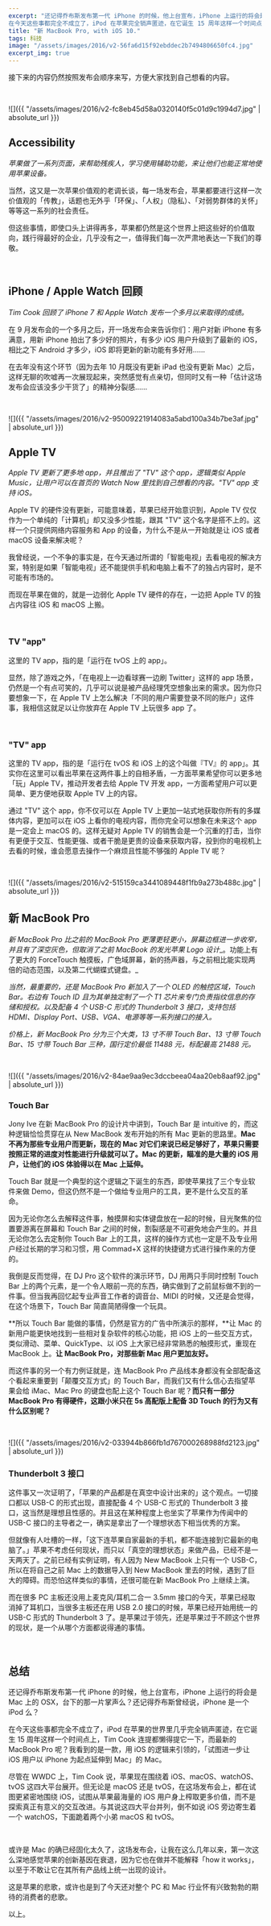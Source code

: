 ```yaml
---
excerpt: "还记得乔布斯发布第一代 iPhone 的时候，他上台宣布，iPhone 上运行的将会是 Mac 上的 OSX，台下的那一片掌声么？还记得乔布斯曾经说，iPhone 是一个全新的 iPod 么？<br>
在今天这些事都完全不成立了，iPod 在苹果完全销声匿迹，在它诞生 15 周年这样一个时间点上，Tim Cook 连提都懒得提它一下，而最新的 MacBook Pro 呢？我看到的是一款，用 iOS 的逻辑来引领的，「试图进一步让 Mac 作为 iOS 用户以 iPhone 为起点进行延伸」的 Mac。"
title: "新 MacBook Pro, with iOS 10."
tags: 科技
image: "/assets/images/2016/v2-56fa6d15f92ebddec2b7494806650fc4.jpg"
excerpt_img: true
---
```


接下来的内容仍然按照发布会顺序来写，方便大家找到自己想看的内容。

<br>

![]({{ "/assets/images/2016/v2-fc8eb45d58a0320140f5c01d9c1994d7.jpg" | absolute_url }})

## Accessibility

_苹果做了一系列页面，来帮助残疾人，学习使用辅助功能，来让他们也能正常地使用苹果设备。_

当然，这又是一次苹果价值观的老调长谈，每一场发布会，苹果都要进行这样一次价值观的「传教」，话题也无外乎「环保」、「人权」（隐私）、「对弱势群体的关怀」等等这一系列的社会责任。

但这些事情，即使口头上讲得再多，苹果都仍然是这个世界上把这些好的价值取向，践行得最好的企业，几乎没有之一，值得我们每一次严肃地表达一下我们的尊敬。

<br>

## iPhone / Apple Watch 回顾

_Tim Cook 回顾了 iPhone 7 和 Apple Watch 发布一个多月以来取得的成绩。_

在 9 月发布会的一个多月之后，开一场发布会来告诉你们：用户对新 iPhone 有多满意，用新 iPhone 拍出了多少好的照片，有多少 iOS 用户升级到了最新的 iOS，相比之下 Android 才多少，iOS 即将更新的新功能有多好用……

在去年没有这个环节（因为去年 10 月既没有更新 iPad 也没有更新 Mac）之后，这样无聊的吹嘘再一次展现起来，突然感觉有点亲切，但同时又有一种「估计这场发布会应该没多少干货了」的精神分裂感……

<br>

![]({{ "/assets/images/2016/v2-95009221914083a5abd100a34b7be3af.jpg" | absolute_url }})

## Apple TV

_Apple TV 更新了更多地 app，并且推出了 "TV" 这个 app，逻辑类似 Apple Music，让用户可以在首页的 Watch Now 里找到自己想看的内容。"TV" app 支持 iOS。_

Apple TV 的硬件没有更新，可能意味着，苹果已经开始意识到，Apple TV 仅仅作为一个单纯的「计算机」却又没多少性能，跟其 "TV" 这个名字是搭不上的。这样一个只提供网络内容服务和 App 的设备，为什么不是从一开始就是让 iOS 或者 macOS 设备来解决呢？

我曾经说，一个不争的事实是，在今天通过所谓的「智能电视」去看电视的解决方案，特别是如果「智能电视」还不能提供手机和电脑上看不了的独占内容时，是不可能有市场的。

而现在苹果在做的，就是一边弱化 Apple TV 硬件的存在，一边把 Apple TV 的独占内容往 iOS 和 macOS 上搬。

<br>

### TV "app"

这里的 TV app，指的是「运行在 tvOS 上的 app」。

显然，除了游戏之外，「在电视上一边看球赛一边刷 Twitter」这样的 app 场景，仍然是一个有点可笑的，几乎可以说是被产品经理凭空想象出来的需求。因为你只要想象一下，在 Apple TV 上怎么解决「不同的用户需要登录不同的账户」这件事，我相信这就足以让你放弃在 Apple TV 上玩很多 app 了。

<br>

### "TV" app

这里的 TV app，指的是「运行在 tvOS 和 iOS 上的这个叫做『TV』的 app」。其实你在这里可以看出苹果在这两件事上的自相矛盾，一方面苹果希望你可以更多地「玩」Apple TV，推动开发者去给 Apple TV 开发 app，一方面希望用户可以更简单、更方便地获取 Apple TV 上的内容。

通过 "TV" 这个 app，你不仅可以在 Apple TV 上更加一站式地获取你所有的多媒体内容，更加可以在 iOS 上看你的电视内容，而你完全可以想象在未来这个 app 是一定会上 macOS 的。这样无疑对 Apple TV 的销售会是一个沉重的打击，当你有更便于交互、性能更强、或者干脆是更贵的设备来获取内容，投到你的电视机上去看的时候，谁会愿意去操作一个麻烦且性能不够强的 Apple TV 呢？

<br>

![]({{ "/assets/images/2016/v2-515159ca3441089448f1fb9a273b488c.jpg" | absolute_url }})

## 新 MacBook Pro

_新 MacBook Pro 比之前的 MacBook Pro 更薄更轻更小，屏幕边框进一步收窄，并且有了深空灰色，但取消了之前 MacBook 的发光苹果 Logo 设计__。功能上有了更大的 ForceTouch 触摸板，广色域屏幕，新的扬声器，与之前相比能实现两倍的动态范围，以及第二代蝴蝶式键盘。_

_当然，最重要的，还是 MacBook Pro 新加入了一个 OLED 的触控区域，Touch Bar。右边有 Touch ID 且为其单独定制了一个 T1 芯片来专门负责指纹信息的存储和授权。以及配备 4 个 USB-C 形式的 Thunderbolt 3 接口，支持包括 HDMI、Display Port、USB、VGA、电源等等一系列接口的接入。_

_价格上，新 MacBook Pro 分为三个大类，13 寸不带 Touch Bar、13 寸带 Touch Bar、15 寸带 Touch Bar 三种，国行定价最低 11488 元，标配最高 21488 元。_

<br>

![]({{ "/assets/images/2016/v2-84ae9aa9ec3dccbeea04aa20eb8aaf92.jpg" | absolute_url }})

### Touch Bar

Jony Ive 在新 MacBook Pro 的设计片中讲到，Touch Bar 是 intuitive 的，而这种逻辑恰恰贯穿在从 New MacBook 发布开始的所有 Mac 更新的思路里。**Mac 不再为那些专业用户而更新，现在的 Mac 对它们来说已经足够好了，苹果只需要按照正常的进度对性能进行升级就可以了。Mac 的更新，瞄准的是大量的 iOS 用户，让他们的 iOS 体验得以在 Mac 上延伸。**

Touch Bar 就是一个典型的这个逻辑之下诞生的东西，即使苹果找了三个专业软件来做 Demo，但这仍然不是一个做给专业用户的工具，更不是什么交互的革命。

因为无论你怎么去解释这件事，触摸屏和实体键盘放在一起的时候，目光聚焦的位置要游离在屏幕和 Touch Bar 之间的时候，割裂感是不可避免地会产生的。并且无论你怎么去定制你 Touch Bar 上的工具，这样的操作方式也一定是不及专业用户经过长期的学习和习惯，用 Commad+X 这样的快捷键方式进行操作来的方便的。

我倒是反而觉得，在 DJ Pro 这个软件的演示环节，DJ 用两只手同时控制 Touch Bar 上的两个元素，是一个令人眼前一亮的东西，确实做到了之前鼠标做不到的一件事。但当我再回忆起专业声音工作者的调音台、MIDI 的时候，又还是会觉得，在这个场景下，Touch Bar 简直简陋得像一个玩具。

**所以 Touch Bar 能做的事情，仍然是官方的广告中所演示的那样，**让 Mac 的新用户能更快地找到一些相对复杂软件的核心功能，把 iOS 上的一些交互方式，类似滑动、菜单、QuickType、以 iOS 上大家已经非常熟悉的触摸形式，重现在 MacBook 上。**让 MacBook Pro，对那些新 Mac 用户更加友好。**

而这件事的另一个有力例证就是，连 MacBook Pro 产品线本身都没有全部配备这个看起来重要到「颠覆交互方式」的 Touch Bar，而我们又有什么信心去指望苹果会给 iMac、Mac Pro 的键盘也配上这个 Touch Bar 呢？**而只有一部分 MacBook Pro 有得硬件，这跟小米只在 5s 高配版上配备 3D Touch 的行为又有什么区别呢？**

<br>

![]({{ "/assets/images/2016/v2-033944b866fb1d767000268988fd2123.jpg" | absolute_url }})

### Thunderbolt 3 接口

这件事又一次证明了，「苹果的产品都是在真空中设计出来的」这个观点。一切接口都以 USB-C 的形式出现，直接配备 4 个 USB-C 形式的 Thunderbolt 3 接口，这当然是理想且性感的。并且这在某种程度上也坐实了苹果作为传闻中的 USB-C 接口的主导者之一，确实是拿出了一个理想状态下相当优秀的方案。

但就像有人吐槽的一样，「这下连苹果自家最新的手机，都不能连接到它最新的电脑了。」苹果不考虑任何现状，而只以「真空的理想状态」来做产品，已经不是一天两天了。之前已经有实例证明，有人因为 New MacBook 上只有一个 USB-C，所以在将自己之前 Mac 上的数据导入到 New MacBook 里去的时候，遇到了巨大的障碍。而恐怕这样类似的事情，还很可能在新 MacBook Pro 上继续上演。

而在很多 PC 主板还没用上麦克风/耳机二合一 3.5mm 接口的今天，苹果已经取消掉了耳机口，当很多主板还在用 USB 2.0 接口的时候，苹果已经开始用统一的 USB-C 形式的 Thunderbolt 3 了。是苹果过于领先，还是苹果过于不顾这个世界的现状，是一个从哪个方面都说得通的事情。

<br>

## 总结

还记得乔布斯发布第一代 iPhone 的时候，他上台宣布，iPhone 上运行的将会是 Mac 上的 OSX，台下的那一片掌声么？还记得乔布斯曾经说，iPhone 是一个 iPod 么？

在今天这些事都完全不成立了，iPod 在苹果的世界里几乎完全销声匿迹，在它诞生 15 周年这样一个时间点上，Tim Cook 连提都懒得提它一下，而最新的 MacBook Pro 呢？我看到的是一款，用 iOS 的逻辑来引领的，「试图进一步让 iOS 用户以 iPhone 为起点延伸到 Mac」的 Mac。

尽管在 WWDC 上，Tim Cook 说，苹果现在围绕着 iOS、macOS、watchOS、tvOS 这四大平台展开。但无论是 macOS 还是 tvOS，在这场发布会上，都在试图更紧密地围绕 iOS，试图从苹果最海量的 iOS 用户身上榨取更多价值，而不是探索真正有意义的交互改进。与其说这四大平台并列，倒不如说 iOS 旁边寄生着一个 watchOS，下面跪着两个小弟 macOS 和 tvOS。

<br>

或许是 Mac 的确已经固化太久了，这场发布会，让我在这么几年以来，第一次这么深地感觉苹果的创新基因在衰退，因为它也在做并不能解释「how it works」，以至于不敢让它在其所有产品线上统一出现的设计。

这是苹果的悲歌，或许也是到了今天还对整个 PC 和 Mac 行业怀有兴致勃勃的期待的消费者的悲歌。

以上。
